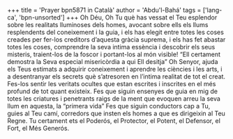 +++
title = 'Prayer bpn5871 in Català'
author = 'Abdu'l-Bahá'
tags = ['lang-ca', 'bpn-unsorted']
+++
Oh Déu, Oh Tu què has vessat el Teu esplendor sobre les realitats lluminoses dels homes, avocant sobre ells els llums resplendents del coneixement i la guia, i els has elegit entre totes les coses creades per fer-los creditors d’aquesta gràcia suprema, i els has fet abastar totes les coses, comprendre la seva intima essència i descobrir els seus misteris, traient-los de la foscor i portant-los al món visible! “Ell certament demostra la Seva especial misericòrdia a qui Ell desitja”  Oh Senyor, ajuda els Teus estimats a adquirir coneixement i aprendre les ciències i les arts, i a desentranyar els secrets què s’atresoren en l’intima realitat de tot el creat. Fes-los sentir les veritats ocultes que estan escrites i inscrites en el més profund de tot quant existeix. Fes que siguin ensenyes de guia en mig de totes les criatures i penetrants raigs de la ment que evoquen arreu la seva llum en aquesta, la “primera vida”  Fes que siguin conductors cap a Tu, guies al Teu camí, corredors que insten els homes a que es dirigeixin al Teu Regne. 
Tu certament ets el Poderós, el Protector, el Potent, el Defensor, el Fort, el Més Generós.

